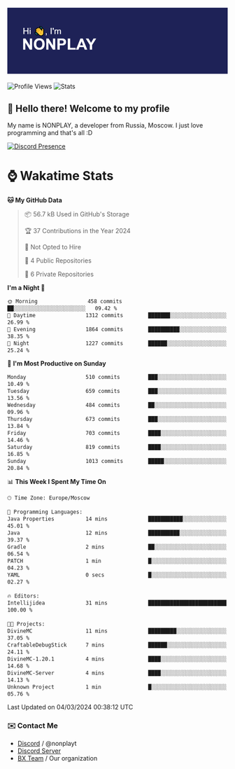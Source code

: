 ![Discord Presence](./header.png)
<br></br>
![Profile Views](https://komarev.com/ghpvc/?username=NONPLAYT&color=blue&style=for-the-badge)
![Stats](https://img.shields.io/badge/0%25-OPTIMIZED-orange?style=for-the-badge)


## :wave: Hello there! Welcome to my profile

My name is NONPLAY, a developer from Russia, Moscow. I just love programming and that's all :D

[![Discord Presence](https://lanyard.cnrad.dev/api/597087584090587177?showDisplayName=true)](https://discord.com/users/597087584090587177) 

# ⌚ Wakatime Stats

<!--START_SECTION:waka-->
**🐱 My GitHub Data** 

> 📦 56.7 kB Used in GitHub's Storage 
 > 
> 🏆 37 Contributions in the Year 2024
 > 
> 🚫 Not Opted to Hire
 > 
> 📜 4 Public Repositories 
 > 
> 🔑 6 Private Repositories 
 > 
**I'm a Night 🦉** 

```text
🌞 Morning                458 commits         ██░░░░░░░░░░░░░░░░░░░░░░░   09.42 % 
🌆 Daytime                1312 commits        ███████░░░░░░░░░░░░░░░░░░   26.99 % 
🌃 Evening                1864 commits        ██████████░░░░░░░░░░░░░░░   38.35 % 
🌙 Night                  1227 commits        ██████░░░░░░░░░░░░░░░░░░░   25.24 % 
```
📅 **I'm Most Productive on Sunday** 

```text
Monday                   510 commits         ███░░░░░░░░░░░░░░░░░░░░░░   10.49 % 
Tuesday                  659 commits         ███░░░░░░░░░░░░░░░░░░░░░░   13.56 % 
Wednesday                484 commits         ██░░░░░░░░░░░░░░░░░░░░░░░   09.96 % 
Thursday                 673 commits         ███░░░░░░░░░░░░░░░░░░░░░░   13.84 % 
Friday                   703 commits         ████░░░░░░░░░░░░░░░░░░░░░   14.46 % 
Saturday                 819 commits         ████░░░░░░░░░░░░░░░░░░░░░   16.85 % 
Sunday                   1013 commits        █████░░░░░░░░░░░░░░░░░░░░   20.84 % 
```


📊 **This Week I Spent My Time On** 

```text
🕑︎ Time Zone: Europe/Moscow

💬 Programming Languages: 
Java Properties          14 mins             ███████████░░░░░░░░░░░░░░   45.01 % 
Java                     12 mins             ██████████░░░░░░░░░░░░░░░   39.37 % 
Gradle                   2 mins              ██░░░░░░░░░░░░░░░░░░░░░░░   06.54 % 
PATCH                    1 min               █░░░░░░░░░░░░░░░░░░░░░░░░   04.23 % 
YAML                     0 secs              █░░░░░░░░░░░░░░░░░░░░░░░░   02.27 % 

🔥 Editors: 
Intellijidea             31 mins             █████████████████████████   100.00 % 

🐱‍💻 Projects: 
DivineMC                 11 mins             █████████░░░░░░░░░░░░░░░░   37.05 % 
CraftableDebugStick      7 mins              ██████░░░░░░░░░░░░░░░░░░░   24.11 % 
DivineMC-1.20.1          4 mins              ████░░░░░░░░░░░░░░░░░░░░░   14.68 % 
DivineMC-Server          4 mins              ████░░░░░░░░░░░░░░░░░░░░░   14.13 % 
Unknown Project          1 min               █░░░░░░░░░░░░░░░░░░░░░░░░   05.76 % 
```


 Last Updated on 04/03/2024 00:38:12 UTC
<!--END_SECTION:waka-->

### ✉️ Contact Me

- [Discord](https://discord.com/users/597087584090587177) / @nonplayt
- [Discord Server](https://discord.gg/p7cxhw7E2M)
- [BX Team](https://github.com/BX-Team) / Our organization
